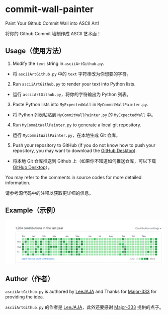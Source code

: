 # commit-wall-painter

Paint Your Github Commit Wall into ASCII Art!

将你的 Github Commit 墙制作成 ASCII 艺术画！

## Usage（使用方法）

1. Modify the `text` string in `asciiArtGithub.py`.

- 将 `asciiArtGithub.py` 中的 `text` 字符串改为你想要的字符。

2. Run `asciiArtGithub.py` to render your text into Python lists.

- 运行 `asciiArtGithub.py`，将你的字符输出为 Python 列表。

3. Paste Python lists into `MyExpectedWall` in `MyCommitWallPainter.py`.

- 将 Python 列表粘贴到 `MyCommitWallPainter.py` 的 `MyExpectedWall` 中。

4. Run `MyCommitWallPainter.py` to generate a local git repository.

- 运行 `MyCommitWallPainter.py`，在本地生成 Git 仓库。

5. Push your repository to GitHub (if you do not know how to push your repository, you may want to download the [GitHub Desktop](https://desktop.github.com/)).

- 将本地 Git 仓库推送到 Github 上（如果你不知道如何推送仓库，可以下载 [GitHub Desktop](https://desktop.github.com/)）。

You may refer to the comments in source codes for more detailed information.

请参考源代码中的注释以获取更详细的信息。

## Example（示例）

![Example](example.png)

## Author（作者）

`asciiArtGithub.py` is authored by [LeeJAJA](https://github.com/LeeJAJA) and Thanks for [Major-333](https://github.com/Major-333) for providing the idea.

`asciiArtGithub.py` 的作者是 [LeeJAJA](https://github.com/LeeJAJA)，此外还要感谢 [Major-333](https://github.com/Major-333) 提供的点子。
